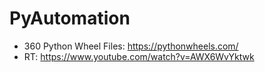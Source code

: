 # PyAutomation
- 360 Python Wheel Files: https://pythonwheels.com/
- RT: https://www.youtube.com/watch?v=AWX6WvYktwk
